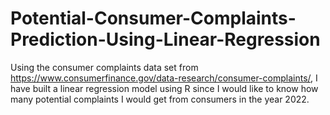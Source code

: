 # Potential-Consumer-Complaints-Prediction-Using-Linear-Regression
Using the consumer complaints data set from https://www.consumerfinance.gov/data-research/consumer-complaints/, I have built a linear regression model using R since I would like to know how many potential complaints I would get from consumers in the year 2022.
